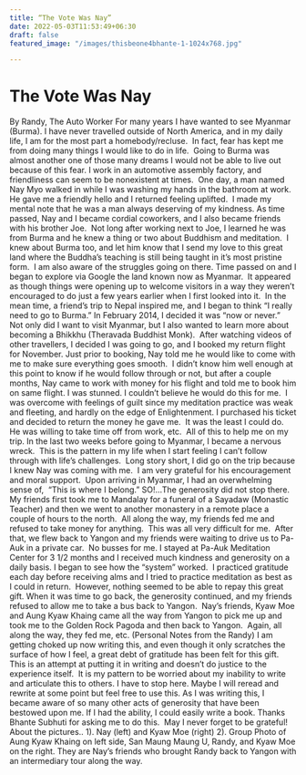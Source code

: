 ```yaml
---
title: “The Vote Was Nay”
date: 2022-05-03T11:53:49+06:30
draft: false
featured_image: "/images/thisbeone4bhante-1-1024x768.jpg"

---
```

# The Vote Was Nay

By Randy, The Auto Worker
For many years I have wanted to see Myanmar (Burma). I have never travelled outside of North America, and in my daily life, I am for the most part a homebody/recluse.  In fact, fear has kept me from doing many things I would like to do in life.  Going to Burma was almost another one of those many dreams I would not be able to live out because of this fear.
I work in an automotive assembly factory, and friendliness can seem to be nonexistent at times.  One day, a man named Nay Myo walked in while I was washing my hands in the bathroom at work.  He gave me a friendly hello and I returned feeling uplifted.  I made my mental note that he was a man always deserving of my kindness.
As time passed, Nay and I became cordial coworkers, and I also became friends with his brother Joe.  Not long after working next to Joe, I learned he was from Burma and he knew a thing or two about Buddhism and meditation.  I knew about Burma too, and let him know that I send my love to this great land where the Buddha’s teaching is still being taught in it’s most pristine form.  I am also aware of the struggles going on there.
Time passed on and I began to explore via Google the land known now as Myanmar.  It appeared as though things were opening up to welcome visitors in a way they weren’t encouraged to do just a few years earlier when I first looked into it.  In the mean time, a friend’s trip to Nepal inspired me, and I began to think “I really need to go to Burma.”
In February 2014, I decided it was “now or never.”  Not only did I want to visit Myanmar, but I also wanted to learn more about becoming a Bhikkhu (Theravada Buddhist Monk).  After watching videos of other travellers, I decided I was going to go, and I booked my return flight for November.
Just prior to booking, Nay told me he would like to come with me to make sure everything goes smooth.  I didn’t know him well enough at this point to know if he would follow through or not, but after a couple months, Nay came to work with money for his flight and told me to book him on same flight.
I was stunned.
I couldn’t believe he would do this for me.  I was overcome with feelings of guilt since my meditation practice was weak and fleeting, and hardly on the edge of Enlightenment.
I purchased his ticket and decided to return the money he gave me.  It was the least I could do. He was willing to take time off from work, etc.  All of this to help me on my trip.
In the last two weeks before going to Myanmar, I became a nervous wreck.  This is the pattern in my life when I start feeling I can’t follow through with life’s challenges.  Long story short, I did go on the trip because I knew Nay was coming with me.  I am very grateful for his encouragement and moral support.  Upon arriving in Myanmar, I had an overwhelming sense of,  “This is where I belong.”
SO!…The generosity did not stop there.  My friends first took me to Mandalay for a funeral of a Sayadaw (Monastic Teacher) and then we went to another monastery in a remote place a couple of hours to the north.  All along the way, my friends fed me and refused to take money for anything.  This was all very difficult for me.  After that, we flew back to Yangon and my friends were waiting to drive us to Pa-Auk in a private car.  No busses for me.
I stayed at Pa-Auk Meditation Center for 3 1/2 months and I received much kindness and generosity on a daily basis. I began to see how the “system” worked.  I practiced gratitude each day before receiving alms and I tried to practice meditation as best as I could in return.  However, nothing seemed to be able to repay this great gift.
When it was time to go back, the generosity continued, and my friends refused to allow me to take a bus back to Yangon.  Nay’s friends, Kyaw Moe and Aung Kyaw Khaing came all the way from Yangon to pick me up and took me to the Golden Rock Pagoda and then back to Yangon.  Again, all along the way, they fed me, etc.
(Personal Notes from the Randy)
I am getting choked up now writing this, and even though it only scratches the surface of how I feel, a great debt of gratitude has been felt for this gift.  This is an attempt at putting it in writing and doesn’t do justice to the experience itself.  It is my pattern to be worried about my inability to write and articulate this to others.
I have to stop here. Maybe I will reread and rewrite at some point but feel free to use this. As I was writing this, I became aware of so many other acts of generosity that have been bestowed upon me. If I had the ability, I could easily write a book. Thanks Bhante Subhuti for asking me to do this.  May I never forget to be grateful!
About the pictures..
1). Nay (left) and Kyaw Moe (right)
2). Group Photo of Aung Kyaw Khaing on left side, San Maung Maung U, Randy, and Kyaw Moe on the right. They are Nay’s friends who brought Randy back to Yangon with an intermediary tour along the way.